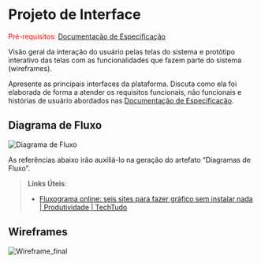 
# Projeto de Interface

<span style="color:red">Pré-requisitos: <a href="2-Especificação do Projeto.md"> Documentação de Especificação</a></span>

Visão geral da interação do usuário pelas telas do sistema e protótipo interativo das telas com as funcionalidades que fazem parte do sistema (wireframes).

 Apresente as principais interfaces da plataforma. Discuta como ela foi elaborada de forma a atender os requisitos funcionais, não funcionais e histórias de usuário abordados nas <a href="2-Especificação do Projeto.md"> Documentação de Especificação</a>.

## Diagrama de Fluxo

![Diagrama de Fluxo](https://github.com/ICEI-PUC-Minas-PMV-ADS/Statmed-Vita/assets/114194617/9f6d0859-7167-40b9-a5ec-8cf8136927c1)


As referências abaixo irão auxiliá-lo na geração do artefato “Diagramas de Fluxo”.

> **Links Úteis**:
> - [Fluxograma online: seis sites para fazer gráfico sem instalar nada | Produtividade | TechTudo](https://www.techtudo.com.br/listas/2019/03/fluxograma-online-seis-sites-para-fazer-grafico-sem-instalar-nada.ghtml)

## Wireframes


![Wireframe_final](https://github.com/ICEI-PUC-Minas-PMV-ADS/Statmed-Vita/assets/98277143/2e446e96-42c7-4c7d-bd02-ae58a20d205a)
